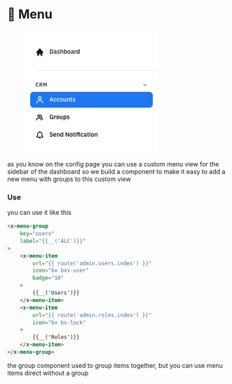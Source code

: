 # 📖 Menu

<figure><img src="../../.gitbook/assets/image (17).png" alt=""><figcaption></figcaption></figure>

as you know on the config page you can use a custom menu view for the sidebar of the dashboard so we build a component to make it easy to add a new menu with groups to this custom view

### Use

you can use it like this

```html
<x-menu-group 
    key="users" 
    label="{{__('ALC')}}"
>
    <x-menu-item 
        url="{{ route('admin.users.index') }}" 
        icon="bx bxs-user"
        badge="10"
    >
        {{__('Users')}}
    </x-menu-item>
    <x-menu-item 
        url="{{ route('admin.roles.index') }}" 
        icon="bx bx-lock" 
    >
        {{__('Roles')}}
    </x-menu-item>
</x-menu-group>
```

the group component used to group items together, but you can use menu items direct without a group
